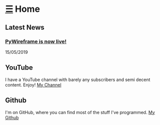 # [☰](index.md) Home



## Latest News
### [PyWireframe is now live!](Blog.md)
15/05/2019

## YouTube
I have a YouTube channel with barely any subscribers and semi decent content. Enjoy!
[My Channel](https://www.youtube.com/channel/UCs6xm-dG9-NVL9UDl_kdGHQ)

## Github
I'm on GitHub, where you can find most of the stuff I've programmed.
[My Github](https://github.com/HyperHamster535/)
